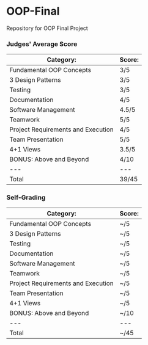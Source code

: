 # OOP-Final
Repository for OOP Final Project

### Judges' Average Score

| Category: | Score: |
| --- | --- |
| Fundamental OOP Concepts | 3/5 |
| 3 Design Patterns | 3/5 |
| Testing | 3/5 |
| Documentation | 4/5 |
| Software Management | 4.5/5 |
| Teamwork | 5/5 |
| Project Requirements and Execution | 4/5 |
| Team Presentation | 5/5 |
| 4+1 Views | 3.5/5 |
| BONUS: Above and Beyond | 4/10 |
| --- | --- |
| Total | 39/45 |

### Self-Grading

| Category: | Score: |
| --- | --- |
| Fundamental OOP Concepts | ~/5 |
| 3 Design Patterns | ~/5 |
| Testing | ~/5 |
| Documentation | ~/5 |
| Software Management | ~/5 |
| Teamwork | ~/5 |
| Project Requirements and Execution | ~/5 |
| Team Presentation | ~/5 |
| 4+1 Views | ~/5 |
| BONUS: Above and Beyond | ~/10 |
| --- | --- |
| Total | ~/45 |
